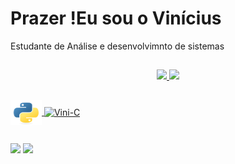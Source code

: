 # Prazer !Eu sou o Vinícius
Estudante de Análise e desenvolvimnto de sistemas

##

<div align="center">
  <a href="https://github.com/viniwf">
  <img height="150em" src="https://github-readme-stats.vercel.app/api?username=viniwf&show_icons=true&theme=github_dark&include_all_commits=true&count_private=true"/>
  <img height="150em" src="https://github-readme-stats.vercel.app/api/top-langs/?username=viniwf&layout=compact&langs_count=7&theme=github_dark"/>
</div>
  
  ##
  
  <img align="center" alt="Vini-Python" height="40" width="50" src="https://raw.githubusercontent.com/devicons/devicon/master/icons/python/python-original.svg"> 
   
  <img align="center" alt="Vini-C" height="40" width="50" src="https://cdn.jsdelivr.net/gh/devicons/devicon/icons/c/c-original.svg" />
          
          
  ##
  
   <a href="https://instagram.com/viniwf" target="_blank"><img src="https://img.shields.io/badge/-Instagram-%23E4405F?style=for-the-badge&logo=instagram&logoColor=white" target="_blank"></a>
   <a href = "mailto:vinicius1001.fernandes@gmail.com"><img src="https://img.shields.io/badge/-Gmail-%23333?style=for-the-badge&logo=gmail&logoColor=white" target="_blank"></a>
 
